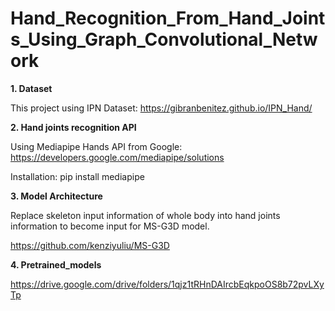 # Hand_Recognition_From_Hand_Joints_Using_Graph_Convolutional_Network

**1. Dataset**

This project using IPN Dataset: https://gibranbenitez.github.io/IPN_Hand/

**2. Hand joints recognition API**

Using Mediapipe Hands API from Google: https://developers.google.com/mediapipe/solutions

Installation: pip install mediapipe

**3. Model Architecture**

Replace skeleton input information of whole body into hand joints information to become input for MS-G3D model.

https://github.com/kenziyuliu/MS-G3D

**4. Pretrained_models**

https://drive.google.com/drive/folders/1qjz1tRHnDAIrcbEqkpoOS8b72pvLXyTp



